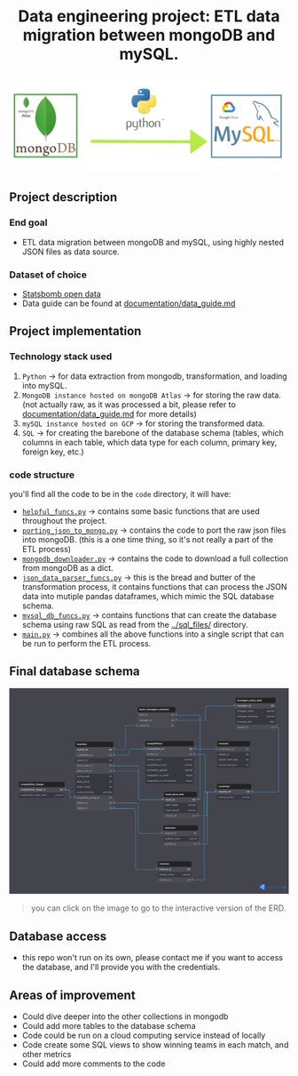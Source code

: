 # <p style="text-align: center;">Data engineering project: ETL data migration between mongoDB and mySQL.

![image](project%20image.jpg)</p>

## Project description

### End goal
- ETL data migration between mongoDB and mySQL, using highly nested JSON files as data source.

### Dataset of choice
- [Statsbomb open data](https://github.com/statsbomb/open-data)
- Data guide can be found at [documentation/data_guide.md](documentation/data_guide.md)

## Project implementation

### Technology stack used
1. `Python` -> for data extraction from mongodb, transformation, and loading into mySQL.
2. `MongoDB instance hosted on mongoDB Atlas` -> for storing the raw data. (not actually raw, as it was processed a bit, please refer to [documentation/data_guide.md](documentation/data_guide.md) for more details)
3. `mySQL instance hosted on GCP` -> for storing the transformed data.
4. `SQL` -> for creating the barebone of the database schema (tables, which columns in each table, which data type for each column, primary key, foreign key, etc.)

### code structure
you'll find all the code to be in the `code` directory, it will have:
- [`helpful_funcs.py`](code/helpful_funcs.py) -> contains some basic functions that are used throughout the project.
- [`porting_json_to_mongo.py`](code/porting_json_to_mongo.py) -> contains the code to port the raw json files into mongoDB. (this is a one time thing, so it's not really a part of the ETL process)
- [`mongodb_downloader.py`](code/mongodb_downloader.py) -> contains the code to download a full collection from mongoDB as a dict.
- [`json_data_parser_funcs.py`](code/json_data_parser_funcs.py) -> this is the bread and butter of the transformation process, it contains functions that can process the JSON data into mutiple pandas dataframes, which mimic the SQL database schema.
- [`mysql_db_funcs.py`](code/mysql_db_funcs.py) -> contains functions that can create the database schema using raw SQL as read from the [../sql_files/](../sql_files/) directory.
- [`main.py`](code/main.py) -> combines all the above functions into a single script that can be run to perform the ETL process.

## Final database schema
[![image](statsbombERD.png)](https://dbdiagram.io/d/646fdc2d7764f72fcfdd7ccd)
> you can click on the image to go to the interactive version of the ERD.

## Database access
- this repo won't run on its own, please contact me if you want to access the database, and I'll provide you with the credentials.

## Areas of improvement
- Could dive deeper into the other collections in mongodb
- Could add more tables to the database schema
- Code could be run on a cloud computing service instead of locally
- Code create some SQL views to show winning teams in each match, and other metrics
- Could add more comments to the code 